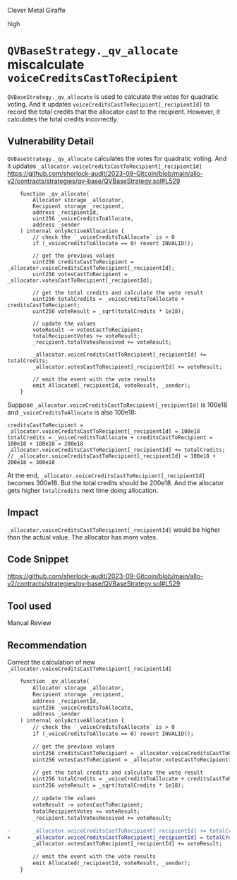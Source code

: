 Clever Metal Giraffe

high

# `QVBaseStrategy._qv_allocate` miscalculate `voiceCreditsCastToRecipient`

`QVBaseStrategy._qv_allocate` is used to calculate the votes for quadratic voting. And it updates `voiceCreditsCastToRecipient[_recipientId]` to record the total credits that the allocator cast to the recipient. However, it calculates the total credits incorrectly.

## Vulnerability Detail

`QVBaseStrategy._qv_allocate` calculates the votes for quadratic voting. And it updates `_allocator.voiceCreditsCastToRecipient[_recipientId]`
https://github.com/sherlock-audit/2023-09-Gitcoin/blob/main/allo-v2/contracts/strategies/qv-base/QVBaseStrategy.sol#L529
```solidity
    function _qv_allocate(
        Allocator storage _allocator,
        Recipient storage _recipient,
        address _recipientId,
        uint256 _voiceCreditsToAllocate,
        address _sender
    ) internal onlyActiveAllocation {
        // check the `_voiceCreditsToAllocate` is > 0
        if (_voiceCreditsToAllocate == 0) revert INVALID();

        // get the previous values
        uint256 creditsCastToRecipient = _allocator.voiceCreditsCastToRecipient[_recipientId];
        uint256 votesCastToRecipient = _allocator.votesCastToRecipient[_recipientId];

        // get the total credits and calculate the vote result
        uint256 totalCredits = _voiceCreditsToAllocate + creditsCastToRecipient;
        uint256 voteResult = _sqrt(totalCredits * 1e18);

        // update the values
        voteResult -= votesCastToRecipient;
        totalRecipientVotes += voteResult;
        _recipient.totalVotesReceived += voteResult;

        _allocator.voiceCreditsCastToRecipient[_recipientId] += totalCredits;
        _allocator.votesCastToRecipient[_recipientId] += voteResult;

        // emit the event with the vote results
        emit Allocated(_recipientId, voteResult, _sender);
    }
```

Suppose `_allocator.voiceCreditsCastToRecipient[_recipientId]` is 100e18 and `_voiceCreditsToAllocate` is also 100e18:
```solidity
creditsCastToRecipient = _allocator.voiceCreditsCastToRecipient[_recipientId] = 100e18
totalCredits = _voiceCreditsToAllocate + creditsCastToRecipient = 100e18 + 100e18 = 200e18
_allocator.voiceCreditsCastToRecipient[_recipientId] += totalCredits; // _allocator.voiceCreditsCastToRecipient[_recipientId] = 100e18 + 200e18 = 300e18
```

At the end, `_allocator.voiceCreditsCastToRecipient[_recipientId]` becomes 300e18. But the total credits should be 200e18. And the allocator gets higher `totalCredits` next time doing allocation.

## Impact

`_allocator.voiceCreditsCastToRecipient[_recipientId]` would be higher than the actual value. The allocator has more votes. 


## Code Snippet

https://github.com/sherlock-audit/2023-09-Gitcoin/blob/main/allo-v2/contracts/strategies/qv-base/QVBaseStrategy.sol#L529

## Tool used

Manual Review

## Recommendation

Correct the calculation of new `_allocator.voiceCreditsCastToRecipient[_recipientId]`
```diff
    function _qv_allocate(
        Allocator storage _allocator,
        Recipient storage _recipient,
        address _recipientId,
        uint256 _voiceCreditsToAllocate,
        address _sender
    ) internal onlyActiveAllocation {
        // check the `_voiceCreditsToAllocate` is > 0
        if (_voiceCreditsToAllocate == 0) revert INVALID();

        // get the previous values
        uint256 creditsCastToRecipient = _allocator.voiceCreditsCastToRecipient[_recipientId];
        uint256 votesCastToRecipient = _allocator.votesCastToRecipient[_recipientId];

        // get the total credits and calculate the vote result
        uint256 totalCredits = _voiceCreditsToAllocate + creditsCastToRecipient;
        uint256 voteResult = _sqrt(totalCredits * 1e18);

        // update the values
        voteResult -= votesCastToRecipient;
        totalRecipientVotes += voteResult;
        _recipient.totalVotesReceived += voteResult;

-       _allocator.voiceCreditsCastToRecipient[_recipientId] += totalCredits;
+       _allocator.voiceCreditsCastToRecipient[_recipientId] = totalCredits;
        _allocator.votesCastToRecipient[_recipientId] += voteResult;

        // emit the event with the vote results
        emit Allocated(_recipientId, voteResult, _sender);
    }
```